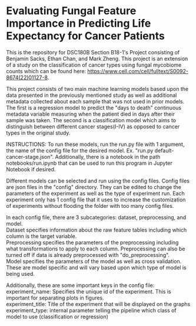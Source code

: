 # Evaluating Fungal Feature Importance in Predicting Life Expectancy for Cancer Patients
This is the repository for DSC180B Section B18-1's Project consisting of Benjamin Sacks, Ethan Chan, and Mark Zheng.
This project is an extension of a study on the classification of cancer types using fungal mycobiome counts which can
be found here: https://www.cell.com/cell/fulltext/S0092-8674(22)01127-8.

This project consists of two main machine learning models based upon the data presented in the previously mentioned
study as well as additional metadata collected about each sample that was not used in prior models. The first is a 
regression model to predict the "days to death" continuous metadata variable measuring when the patient died in days
after their sample was taken. The second is a classification model which aims to distinguish between different cancer
stages(I-IV) as opposed to cancer types in the original study.


INSTRUCTIONS:
To run these models, run the run.py file with 1 argument, the name of the config file for the desired model. 
Ex. "run.py default-cancer-stage.json".
Additionally, there is a notebook in the path notebooks/run.ipynb that can be used to run this program in 
Jupyter Notebook if desired.

Different models can be selected and run using the config files. Config files are json files in the "config" directory. 
They can be edited to change the parameters of the experiment as well as the type of experiment run. Each experiment
only has 1 config file that it uses to increase the customization of experiments without flooding the folder with 
too many config files.

In each config file, there are 3 subcategories: dataset, preprocessing, and model.
<br /> Dataset specifies information about the raw feature tables including which column is the target variable.
<br /> Preprocessing specifies the parameters of the preprocessing including what transformations to apply to each column. 
    Preprocessing can also be turned off if data is already preprocessed with "do_preprocessing".
<br /> Model specifies the parameters of the model as well as cross validation. These are model specific and will vary
    based upon which type of model is being used.

Additionally, these are some important keys in the config file:
<br /> experiment_name: Specifies the unique id of the experiment. This is important for separating plots in figures.
<br /> experiment_title: Title of the experiment that will be displayed on the graphs
<br /> experiment_type: internal parameter telling the pipeline which class of model to use (classification or regression)